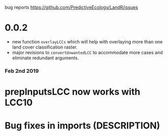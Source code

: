 bug reports https://github.com/PredictiveEcology/LandR/issues

# 0.0.2

* new function `overlayLCCs` which will help with overlaying more than one land cover classification raster.
* major revisions to `convertUnwantedLCC` to accommodate more cases and eliminate redundant arguments.

### Feb 2nd 2019
# prepInputsLCC now works with LCC10
# Bug fixes in imports (DESCRIPTION)
